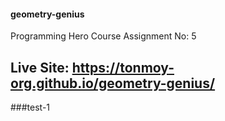 #### geometry-genius
Programming Hero Course Assignment No: 5

## Live Site: https://tonmoy-org.github.io/geometry-genius/
###test-1
